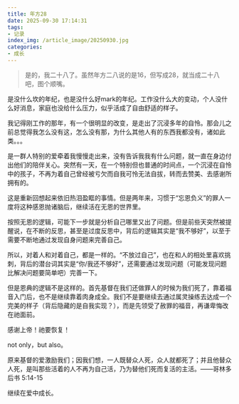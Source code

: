```yaml
---
title: 年方28
date: 2025-09-30 17:14:31
tags: 
- 记录
index_img: /article_image/20250930.jpg
categories:
- 成长
---
```


> 是的，我二十八了。虽然年方二八说的是16，但写成28，就当成二十八吧，图个顺嘴。

是没什么坎的年纪，也是没什么好mark的年纪。工作没什么大的变动，个人没什么好消息，家庭也没给什么压力，似乎活成了自由舒适的样子。

我记得刚工作的那年，有一个很明显的改变，是走出了沉浸多年的自怜。那会儿之前总觉得我怎么没有这，怎么没有那，为什么其他人有的东西我都没有，诸如此类。。。

是一群人特别的爱牵着我慢慢走出来，没有告诉我我有什么问题，就一直在身边付出他们的陪伴关心。突然有一天，在一个特别但也普通的时间点，一个沉浸在自怜中的孩子，不再为着自己曾经被亏欠而自我可怜无法自拔，转而去赞美、去感谢所拥有的。

这是重新回想起来依旧热泪盈眶的事情。但是两年来，习惯于“忘恩负义”的罪人一度将这种感恩抛诸脑后，继续活在无恩的世界里。

按照无恩的逻辑，可能下一步就是分析自己哪里又出了问题。但是前些天突然被提醒说，在不断的反思，甚至是过度反思中，背后的逻辑其实是“我不够好”，以至于需要不断地通过发现自身问题来完善自己。

所以，对着人和对着自己，都是一样的。“不放过自己”，也在和人的相处里喜欢挑刺，背后的潜台词其实是“你/我还不够好”，还需要通过发现问题（可能发现问题比解决问题要简单吧）完善一下。

但是恩典的逻辑不是这样的。首先基督在我们还做罪人的时候为我们死了，靠着福音入门后，也不是继续靠着肉身成全。我们不是要继续去通过属灵操练去达成一个完美的样子（背后隐藏的是自我实现？），而是先领受了赦罪的福音，再谦卑悔改在祂面前。

感谢上帝！祂要恢复！

not only，but also。

原来基督的爱激励我们；因我们想，一人既替众人死，众人就都死了；并且他替众人死，是叫那些活着的人不再为自己活，乃为替他们死而复活的主活。——哥林多后书 5:14-15

继续在爱中成长。
